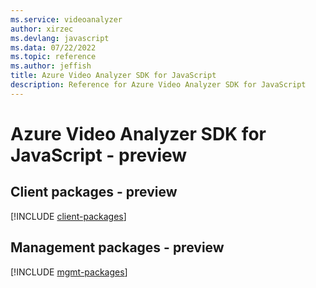 ```yaml
---
ms.service: videoanalyzer
author: xirzec
ms.devlang: javascript
ms.data: 07/22/2022
ms.topic: reference
ms.author: jeffish
title: Azure Video Analyzer SDK for JavaScript
description: Reference for Azure Video Analyzer SDK for JavaScript
---
```

# Azure Video Analyzer SDK for JavaScript - preview

## Client packages - preview
[!INCLUDE [client-packages](video-analyzer-client-index.md)]
## Management packages - preview
[!INCLUDE [mgmt-packages](video-analyzer-mgmt-index.md)]